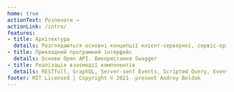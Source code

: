 ```yaml
---
home: true
actionText: Розпочати →
actionLink: /intro/
features:
- title: Архітектура 
  details: Розглядаються основні концепції клієнт-серверної, сервіс-орієнтованої, орієнтованої на події та мікросервісної архітектур
- title: Прикладний програмний інтерфейс 
  details: Основи Open API. Використання Swagger 
- title: Реалізація взаємодії компонентів 
  details: RESTfull, GraphQL, Server-sent Events, Scripted Query, Event Driven Arch, Microcervices Arch  
footer: MIT Licensed | Copyright © 2021- present Andrey Boldak
---
```


